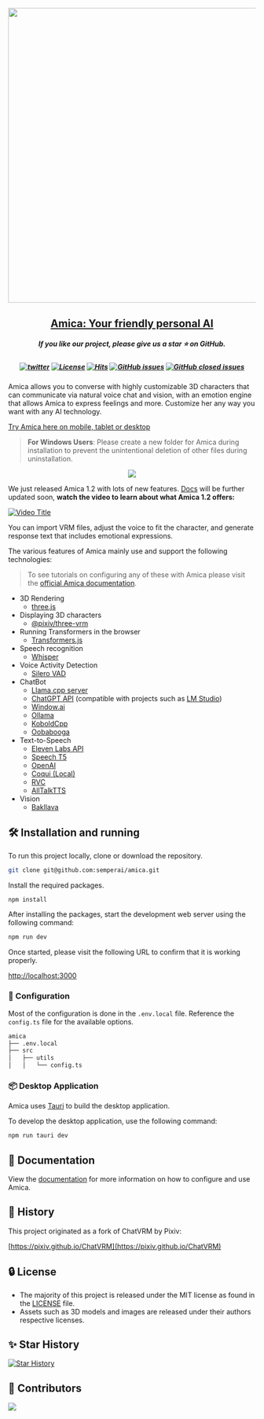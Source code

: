 <p align="center">
    <img src="https://amica.arbius.ai/ogp.png" width="600" style="margin-bottom: 0.2;"/>
</p>

<h2 align="center"><a href="https://amica.arbius.ai">Amica: Your friendly personal AI</a></h2>


<h5 align="center"> If you like our project, please give us a star ⭐ on GitHub.</h2>


<h5 align="center">

[![twitter](https://img.shields.io/badge/Twitter%20-black)](https://twitter.com/arbius_ai)
[![License](https://img.shields.io/github/license/semperai/amica)](https://github.com/semperai/amica/blob/main/LICENSE)
[![Hits](https://hits.seeyoufarm.com/api/count/incr/badge.svg?url=https%3A%2F%2Fgithub.com%2Fsemperai%2Famica&count_bg=%2379C83D&title_bg=%23555555&icon=&icon_color=%23E7E7E7&title=hits&edge_flat=false)](https://hits.seeyoufarm.com)
[![GitHub issues](https://img.shields.io/github/issues/semperai/amica?color=critical&label=Issues)](https://github.com/semperai/amica/issues?q=is%3Aopen+is%3Aissue)
[![GitHub closed issues](https://img.shields.io/github/issues-closed/semperai/amica?color=success&label=Issues)](https://github.com/semperai/amica/issues?q=is%3Aissue+is%3Aclosed)

</h5>

Amica allows you to converse with highly customizable 3D characters that can communicate via natural voice chat and vision, with an emotion engine that allows Amica to express feelings and more. Customize her any way you want with any AI technology.

[Try Amica here on mobile, tablet or desktop](https://amica.arbius.ai)

> **For Windows Users**: Please create a new folder for Amica during installation to prevent the unintentional deletion of other files during uninstallation.

<p align="center"><a href="https://github.com/flukexp/llama-piper-go/releases/download/v1.0.0/llama-piper-window.exe"><img src="https://img.shields.io/badge/Download%20for%20Windows%20-green?style=for-the-badge&logo=windows" /></a>

We just released Amica 1.2 with lots of new features. [Docs](https://docs.heyamica.com/) will be further updated soon, **watch the video to learn about what Amica 1.2 offers:**

[![Video Title](https://img.youtube.com/vi/3zCN2IlxHrU/0.jpg)](https://www.youtube.com/watch?v=3zCN2IlxHrU)

You can import VRM files, adjust the voice to fit the character, and generate response text that includes emotional expressions.


</p>

The various features of Amica mainly use and support the following technologies:

> To see tutorials on configuring any of these with Amica please visit the [official Amica documentation](https://docs.heyamica.com/).

- 3D Rendering
  - [three.js](https://threejs.org/)
- Displaying 3D characters
  - [@pixiv/three-vrm](https://github.com/pixiv/three-vrm)
- Running Transformers in the browser
  - [Transformers.js](https://huggingface.co/docs/transformers.js/index)
- Speech recognition
  - [Whisper](https://openai.com/research/whisper)
- Voice Activity Detection
  - [Silero VAD](https://github.com/ricky0123/vad/)
- ChatBot
  - [Llama.cpp server](https://github.com/ggerganov/llama.cpp)
  - [ChatGPT API](https://platform.openai.com/docs/api-reference/chat) (compatible with projects such as [LM Studio](https://lmstudio.ai/))
  - [Window.ai](https://windowai.io/)
  - [Ollama](https://ollama.ai)
  - [KoboldCpp](https://github.com/LostRuins/koboldcpp)
  - [Oobabooga](https://github.com/oobabooga/text-generation-webui/wiki)
- Text-to-Speech
  - [Eleven Labs API](https://elevenlabs.io/)
  - [Speech T5](https://huggingface.co/microsoft/speecht5_tts)
  - [OpenAI](https://platform.openai.com/docs/guides/text-to-speech)
  - [Coqui (Local)](https://github.com/coqui-ai)
  - [RVC](https://github.com/SocAIty/Retrieval-based-Voice-Conversion-FastAPI)
  - [AllTalkTTS](https://github.com/erew123/alltalk_tts)
- Vision
  - [Bakllava](https://github.com/SkunkworksAI/BakLLaVA)

## 🛠️ Installation and running

To run this project locally, clone or download the repository.

```bash
git clone git@github.com:semperai/amica.git
```

Install the required packages.

```bash
npm install
```

After installing the packages, start the development web server using the following command:

```bash
npm run dev
```

Once started, please visit the following URL to confirm that it is working properly.

[http://localhost:3000](http://localhost:3000)

### 📝 Configuration

Most of the configuration is done in the `.env.local` file. Reference the `config.ts` file for the available options.

```bash
amica
├── .env.local
├── src
│   ├── utils
│   │   └── config.ts
```

### 📦 Desktop Application

Amica uses [Tauri](https://tauri.app/) to build the desktop application.

To develop the desktop application, use the following command:

```bash
npm run tauri dev
```

## 📖 Documentation

View the [documentation](https://docs.heyamica.com) for more information on how to configure and use Amica.

## 📜 History

This project originated as a fork of ChatVRM by Pixiv:

[https://pixiv.github.io/ChatVRM](https://pixiv.github.io/ChatVRM)

## 🔒 License
* The majority of this project is released under the MIT license as found in the [LICENSE](https://github.com/semperai/amica/blob/master/LICENSE) file.
* Assets such as 3D models and images are released under their authors respective licenses.


## ✨ Star History
[![Star History](https://api.star-history.com/svg?repos=semperai/amica&type=Date)](https://star-history.com/#semperai/amica&Date)

## 🤗 Contributors

<a href="https://github.com/semperai/amica/graphs/contributors">
  <img src="https://contrib.rocks/image?repo=semperai/amica" />
</a>
